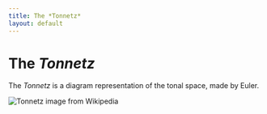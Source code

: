 ```yaml
---
title: The *Tonnetz*
layout: default
---
```


# The *Tonnetz*

The *Tonnetz* is a diagram representation of the tonal space, made by Euler.

![Tonnetz image from Wikipedia](https://upload.wikimedia.org/wikipedia/commons/thumb/3/3d/Neo-Riemannian_Tonnetz.svg/1920px-Neo-Riemannian_Tonnetz.svg.png)
